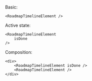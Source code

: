 Basic:

```
<RoadmapTimelineElement />
```

Active state:

```
<RoadmapTimelineElement
    isDone
/>
```

Composition:

```
<div>
    <RoadmapTimelineElement isDone />
    <RoadmapTimelineElement />
</div>
```
